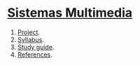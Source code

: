 # [Sistemas Multimedia](http://cms.ual.es/UAL/estudios/masteres/plandeestudios/asignaturas/asignatura/MASTER7114?idAss=71142105&idTit=7114)

1. [Project](https://github.com/Sistemas-Multimedia/MRVC).
2. [Syllabus](https://sistemas-multimedia.github.io/syllabus).
3. [Study guide](https://sistemas-multimedia.github.io/study_guide).
4. [References](https://sistemas-multimedia.github.io/references).

